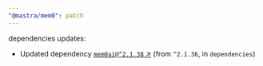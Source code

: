 ```yaml
---
"@mastra/mem0": patch
---
```

dependencies updates:
  - Updated dependency [`mem0ai@^2.1.38` ↗︎](https://www.npmjs.com/package/mem0ai/v/2.1.38) (from `^2.1.36`, in `dependencies`)
